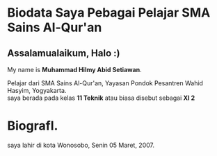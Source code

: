 # Biodata Saya Pebagai Pelajar SMA Sains Al-Qur'an
## Assalamualaikum, Halo :)
My name is **Muhammad Hilmy Abid Setiawan**.

Pelajar dari SMA Sains Al-Qur'an, Yayasan Pondok Pesantren Wahid Hasyim, Yogyakarta.\
saya berada pada kelas **11 Teknik** atau biasa disebut sebagai **XI 2**

# **BiografI.**
saya lahir di kota Wonosobo, Senin 05 Maret, 2007. 


